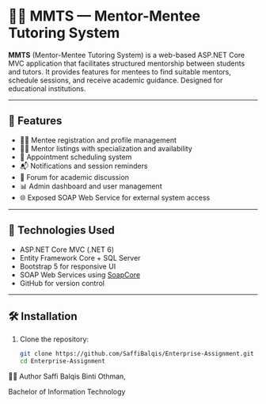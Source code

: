# 🧑‍🏫 MMTS — Mentor-Mentee Tutoring System

**MMTS** (Mentor-Mentee Tutoring System) is a web-based ASP.NET Core MVC application that facilitates structured mentorship between students and tutors. It provides features for mentees to find suitable mentors, schedule sessions, and receive academic guidance. Designed for educational institutions.

---

## 📌 Features

- 🧑‍🎓 Mentee registration and profile management
- 👨‍🏫 Mentor listings with specialization and availability
- 📅 Appointment scheduling system
- 📬 Notifications and session reminders
- 💬 Forum for academic discussion
- 📊 Admin dashboard and user management
- 🌐 Exposed SOAP Web Service for external system access

---

## 🚀 Technologies Used

- ASP.NET Core MVC (.NET 6)
- Entity Framework Core + SQL Server
- Bootstrap 5 for responsive UI
- SOAP Web Services using [SoapCore](https://github.com/DigDes/SoapCore)
- GitHub for version control

---

## 🛠️ Installation

1. Clone the repository:
   ```bash
   git clone https://github.com/SaffiBalqis/Enterprise-Assignment.git
   cd Enterprise-Assignment
   
🧑‍💻 Author
Saffi Balqis Binti Othman,

Bachelor of Information Technology
